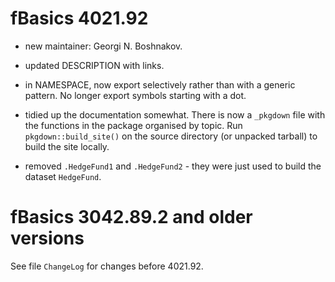 # fBasics 4021.92

- new maintainer: Georgi N. Boshnakov.

- updated DESCRIPTION with links.

- in NAMESPACE, now export selectively rather than with a generic pattern.
  No longer export symbols starting with a dot.
  
- tidied up the documentation somewhat. There is now a `_pkgdown` file with the
  functions in the package organised by topic. Run `pkgdown::build_site()` on
  the source directory (or unpacked tarball) to build the site locally.

- removed `.HedgeFund1` and `.HedgeFund2` - they were just used to build the
  dataset `HedgeFund`.

# fBasics 3042.89.2 and older versions

  See file `ChangeLog` for changes before 4021.92.

